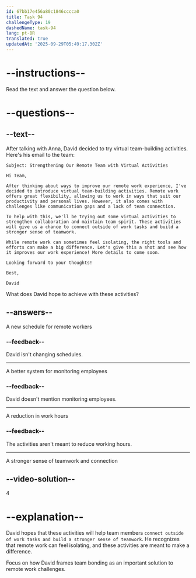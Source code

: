 ```yaml
---
id: 67bb17e456a80c1846cccca0
title: Task 94
challengeType: 19
dashedName: task-94
lang: pt-BR
translated: true
updatedAt: '2025-09-29T05:49:17.302Z'
---
```


<!-- READING -->

# --instructions--

Read the text and answer the question below.

# --questions--

## --text--

After talking with Anna, David decided to try virtual team-building activities. Here's his email to the team:

`Subject: Strengthening Our Remote Team with Virtual Activities`

`Hi Team,`

`After thinking about ways to improve our remote work experience, I've decided to introduce virtual team-building activities. Remote work offers great flexibility, allowing us to work in ways that suit our productivity and personal lives. However, it also comes with challenges like communication gaps and a lack of team connection.`

`To help with this, we'll be trying out some virtual activities to strengthen collaboration and maintain team spirit. These activities will give us a chance to connect outside of work tasks and build a stronger sense of teamwork.`

`While remote work can sometimes feel isolating, the right tools and efforts can make a big difference. Let's give this a shot and see how it improves our work experience! More details to come soon.`

`Looking forward to your thoughts!`

`Best,`

`David`

What does David hope to achieve with these activities?

## --answers--

A new schedule for remote workers

### --feedback--

David isn't changing schedules.

---

A better system for monitoring employees

### --feedback--

David doesn't mention monitoring employees.

---

A reduction in work hours

### --feedback--

The activities aren't meant to reduce working hours.

---

A stronger sense of teamwork and connection

## --video-solution--

4

# --explanation--

David hopes that these activities will help team members `connect outside of work tasks and build a stronger sense of teamwork`. He recognizes that remote work can feel isolating, and these activities are meant to make a difference.

Focus on how David frames team bonding as an important solution to remote work challenges.
